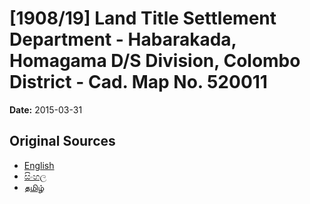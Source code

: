 # [1908/19] Land Title Settlement Department - Habarakada, Homagama D/S Division, Colombo District - Cad. Map No. 520011

**Date:** 2015-03-31

## Original Sources

- [English](https://documents.gov.lk/view/extra-gazettes/2015/3/1908-19_E.pdf)
- [සිංහල](https://documents.gov.lk/view/extra-gazettes/2015/3/1908-19_S.pdf)
- [தமிழ்](https://documents.gov.lk/view/extra-gazettes/2015/3/1908-19_T.pdf)
